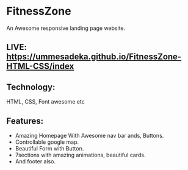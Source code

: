 # FitnessZone
An Awesome responsive landing page website.

## LIVE: https://ummesadeka.github.io/FitnessZone-HTML-CSS/index
## Technology: 
HTML, CSS, Font awesome etc

## Features:
* Amazing Homepage With Awesome nav bar ands, Buttons.
* Controllable google map.
* Beautiful Form with Button.
* 7sections with amazing animations, beautiful cards.
* And footer also.


